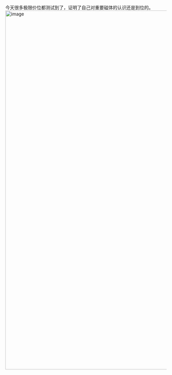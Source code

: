 今天很多极限价位都测试到了，证明了自己对重要磁体的认识还是到位的。  
<img width="2628" height="1118" alt="image" src="https://github.com/user-attachments/assets/f19c58af-59db-4e64-aca5-d203f39ff697" />
